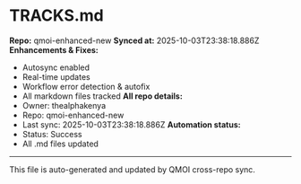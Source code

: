 # TRACKS.md

**Repo:** qmoi-enhanced-new
**Synced at:** 2025-10-03T23:38:18.886Z
**Enhancements & Fixes:**
- Autosync enabled
- Real-time updates
- Workflow error detection & autofix
- All markdown files tracked
**All repo details:**
- Owner: thealphakenya
- Repo: qmoi-enhanced-new
- Last sync: 2025-10-03T23:38:18.886Z
**Automation status:**
- Status: Success
- All .md files updated
---
This file is auto-generated and updated by QMOI cross-repo sync.
